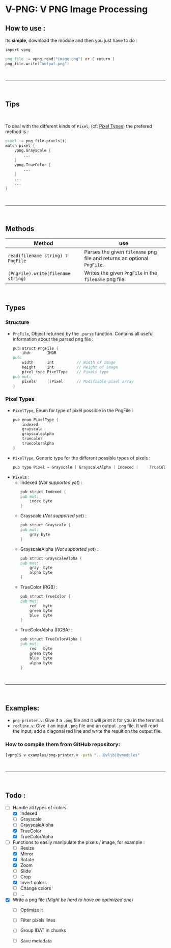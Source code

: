 # **V-PNG**: V PNG Image Processing

## How to use :

Its **simple**, download the module and then you just have to do :
```v
import vpng

png_file := vpng.read("image.png") or { return }
png_file.write("output.png")
```

<br/>
<hr/>
<br/>

## Tips

<br/>

To deal with the different kinds of `Pixel`, (cf: [Pixel Types](###pixel-types)) the prefered method is :
```v
pixel := png_file.pixels[i]
match pixel {
    vpng.Grayscale {
        ...
    }
    vpng.TrueColor {
        ...
    }
    ...
    ...
}
```

<br/>
<hr/>
<br/>

## Methods
| Method | use |
|-|-|
| `read(filename string) ?PngFile` | Parses the given `filename` png file and returns an optional `PngFile`. |
| `(PngFile).write(filename string)` | Writes the given `PngFile` in the `filename` png file.

<br/>

## Types

### Structure
- `PngFile`, Object returned by the `.parse` function. Contains all useful information about the parsed png file :
    ```v
    pub struct PngFile {
        ihdr       IHDR
    pub:
        width      int          // Width of image
        height     int          // Height of image
        pixel_type PixelType    // Pixels type
    pub mut:
        pixels     []Pixel      // Modifiable pixel array
    }
    ```

### Pixel Types
- `PixelType`, Enum for type of pixel possible in the PngFile :
    ```v
    pub enum PixelType {
        indexed
        grayscale
        grayscalealpha
        truecolor
        truecoloralpha
    }
    ```
- `PixelType`, Generic type for the different possible types of pixels : 
    ```v
    pub type Pixel = Grayscale | GrayscaleAlpha | Indexed |     TrueColor | TrueColorAlpha
    ```
- `Pixel`s :
    - Indexed (*Not supported yet*) :
        ```v
        pub struct Indexed {
        pub mut:
            index byte
        }
        ```
    - Grayscale (*Not supported yet*) :
        ```v
        pub struct Grayscale {
        pub mut:
            gray byte
        }
        ```
    - GrayscaleAlpha (*Not supported yet*) :
        ```v
        pub struct GrayscaleAlpha {
        pub mut:
            gray  byte
            alpha byte
        }
        ```
    - TrueColor (RGB) :
        ```v
        pub struct TrueColor {
        pub mut:
            red   byte
            green byte
            blue  byte
        }
        ```
    - TrueColorAlpha (RGBA) :
        ```v
        pub struct TrueColorAlpha {
        pub mut:
            red   byte
            green byte
            blue  byte
            alpha byte
        }
        ```

<br/>
<hr/>
<br/>

## Examples:
- `png-printer.v`: Give it a `.png` file and it will print it for you in the terminal.
- `redline.v`: Give it an input `.png` file and an output `.png` file. It will read the input, add a diagonal red line and write the result on the output file.

### How to compile them from GitHub repository:
```bash
[vpng]$ v examples/png-printer.v -path "..|@vlib|@vmodules"
```

<br/>
<hr/>
<br/>

## Todo :
- [ ] Handle all types of colors
    - [x] Indexed
    - [ ] Grayscale
    - [ ] GrayscaleAlpha
    - [x] TrueColor
    - [x] TrueColorAlpha
- [ ] Functions to easily manipulate the pixels / image, for example :
    - [ ] Resize
    - [x] Mirror
    - [x] Rotate
    - [x] Zoom
    - [ ] Slide
    - [ ] Crop
    - [x] Invert colors
    - [ ] Change colors
    - [ ] ...
- [x] Write a png file (*Might be hard to have an optimized one*)
    - [ ] Optimize it
    - [ ] Filter pixels lines
    - [ ] Group IDAT in chunks
    - [ ] Save metadata
 
